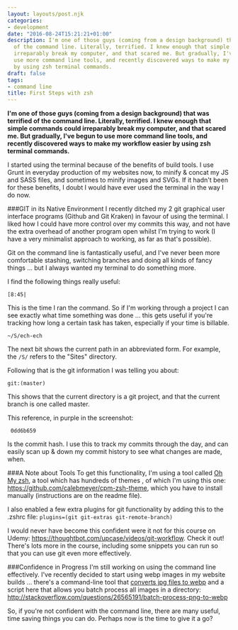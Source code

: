 ```yaml
---
layout: layouts/post.njk
categories:
- development
date: "2016-08-24T15:21:21+01:00"
description: I'm one of those guys (coming from a design background) that was terrified
  of the command line. Literally, terrified. I knew enough that simple commands could
  irreparably break my computer, and that scared me. But gradually, I've begun to
  use more command line tools, and recently discovered ways to make my workflow easier
  by using zsh terminal commands.
draft: false
tags:
- command line
title: First Steps with zsh
---
```


**I'm one of those guys (coming from a design background) that was terrified of the command line. Literally, terrified. I knew enough that simple commands could irreparably break my computer, and that scared me. But gradually, I've begun to use more command line tools, and recently discovered ways to make my workflow easier by using zsh terminal commands.**

I started using the terminal because of the benefits of build tools. I use Grunt in everyday production of my websites now, to minify & concat my JS and SASS files, and sometimes to minify images and SVGs. If it hadn't been for these benefits, I doubt I would have ever used the terminal in the way I do now.

###GIT in its Native Environment
I recently ditched my 2 git graphical user interface programs (Github and Git Kraken) in favour of using the terminal. I liked how I could have more control over my commits this way, and not have the extra overhead of another program open whilst I'm trying to work (I have a very minimalist approach to working, as far as that's possible).

Git on the command line is fantastically useful, and I've never been more comfortable stashing, switching branches and doing all kinds of fancy things ... but I always wanted my terminal to do something more.

I find the following things really useful:

`[8:45|`

This is the time I ran the command. So if I'm working through a project I can see exactly what time something was done ... this gets useful if you're tracking how long a certain task has taken, especially if your time is billable.

`~/S/ech-ech`

The next bit shows the current path in an abbreviated form. For example, the `/S/` refers to the "Sites" directory.

Following that is the git information I was telling you about:

`git:(master)`

This shows that the current directory is a git project, and that the current branch is one called master.

This reference, in purple in the screenshot:

` 0dd6b659`

Is the commit hash. I use this to track my commits through the day, and can easily scan up & down my commit history to see what changes are made, when.

###A Note about Tools
To get this functionality, I'm using a tool called [Oh My zsh](http://ohmyz.sh "Oh My ZSH website"), a tool which has hundreds of themes  , of which I'm using this one: https://github.com/calebmeyer/cpm-zsh-theme, which you have to install manually (instructions are on the readme file).

I also enabled a few extra plugins for git functionality by adding this to the .zshrc file: `plugins=(git git-extras git-remote-branch)`

I would never have become this confident were it not for this course on Udemy: https://thoughtbot.com/upcase/videos/git-workflow. Check it out! There's lots more in the course, including some snippets you can run so that you can use git even more effectively.

###Confidence in Progress
I'm still working on using the command line effectively. I've recently decided to start using webp images in my website builds ... there's a command-line tool that [converts jpg files to webp](https://developers.google.com/speed/webp/docs/cwebp "webp processor command line tool from Google") and a script here that allows you batch process all images in a directory: http://stackoverflow.com/questions/26565191/batch-process-png-to-webp

So, if you're not confident with the command line, there are many useful, time saving things you can do. Perhaps now is the time to give it a go?
